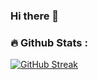 ### Hi there 👋

<!--
**CKokila/CKokila** is a ✨ _special_ ✨ repository because its `README.md` (this file) appears on your GitHub profile.

Here are some ideas to get you started:

- 🔭 I’m currently working on ...
- 🌱 I’m currently learning ...
- 👯 I’m looking to collaborate on ...
- 🤔 I’m looking for help with ...
- 💬 Ask me about ...
- 📫 How to reach me: ...
- 😄 Pronouns: ...
- ⚡ Fun fact: ...
-->
### :fire: Github Stats :
[![GitHub Streak](http://github-readme-streak-stats.herokuapp.com?user=kamal-lab&theme=dark&background=000000)](https://git.io/streak-stats)
